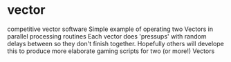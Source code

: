 # vector
competitive vector software
Simple example of operating two Vectors in parallel processing routines
Each vector does 'pressups' with random delays between so they don't finish together.
Hopefully others will develope this to produce more elaborate
gaming scripts for two (or more!) Vectors

